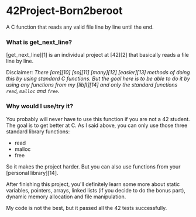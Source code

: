 # 42Project-Born2beroot
A C function that reads any valid file line by line until the end.

### What is get_next_line?

[get_next_line][1] is an individual project at [42][2] that basically reads a file line by line.

Disclaimer: *There [are][10] [so][11] [many][12] [easier][13] methods of doing this by using standard C functions. But the goal here is to be able to do it by using any functions from my [libft][14] and only the standard functions `read`, `malloc` and `free`.*

### Why would I use/try it?

You probably will never have to use this function if you are not a 42 student. The goal is to get better at C. As I said above, you can only use those three standard library functions:

* read
* malloc
* free

So it makes the project harder. But you can also use functions from your [personal library][14].

After finishing this project, you'll definitely learn some more about static variables, pointers, arrays, linked lists (if you decide to do the bonus part), dynamic memory allocation and file manipulation.

My code is not the best, but it passed all the 42 tests successfully.
